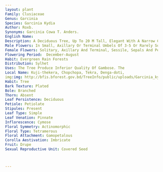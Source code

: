 ```yaml
---
layout: plant
Family: Clusiaceae
Genus: Garcinia
Species: Garcinia Kydia
Author: Roxb.
Synonyms: Garcinia Cowa T. Anders.
English Name: 
Description: A Deciduous Tree, Up To 20 M Tall, Elegant With A Narrow Crown, Bark Blackish-brown, Rough, Cracked, Exudes A Yellow Latex Which Harden Into A Gum, Branchlets More Or Less Terete, Glabrous, Often Drooping, Dark Coloured When Dry. Leaves Simple, 8-15 Ã— 2-4 Cm, Ovate-oblong, Rarely Obovate-oblong To Lanceolate, Acuminate, Thinly Coriaceous, Glabrous, Shiny, Acute At The Base, Lateral Veins C 12 Pairs With Few Intermediate Ones, Rather Irregular, Slender, Petioles 0.8-1.2 Cm Long, Slightly Dilated At The Base. 
Male Flowers: In Small, Axillary Or Terminal Umbels Of 3-5 Or Rarely Solitary, C 2 Cm In Diameter, Peduncles 1.0-1.5 Cm Long, Pedicels C 6 Mm Long, Thick, Clavate, Glabrous, Sepals 4, 5-6 Mm Long, Yellow, Ovate, Obtuse Fleshy, Equal, Petals 4, Pale Yellow, 1.2-1.2 Cm Long, Broadly Ovate, Blunt, Thick, Concave, Stamens Numerous, Anthers 2-celled, Inserted Into A Slightly 4-lobed Mass Of Short Conjoint Filaments, Dehiscing By 4-clefts, Rudimentary Pistil Absent Or Rarely 2-lobed At The Apex. 
Female Flowers: Solitary, Axillary And Terminal, Sessile, Sepals And Petals Similar To That Of Male Flowers, Staminodes 4, Small, 3- Or 4-fid, Alternate With Petals, Branches Gland-tipped, Alternate With Petals, Ovary Globular, Sessile, 6 To 8-celled, 6 To 8-lobed, Stigma Subsessile, Fleshy With 6-8 Spreading Rays. Fruit A Drupe, 2.5-5.0 Cm In Diameter, Depressed With A Nipple-like Protuberance From The Apex, On Which Is The Persistent Stigma Inserted, Dark Purple-brown. Seeds 6-8 Per Fruit, C 2 Cm Long, Aril Soft, Acidic, Juicy.
Flowering Period:  December-August
Habit: Evergreen Rain Forests
Distribution: Sylhet
Uses: The Tree Produce Inferior Quality Of Gambose. The 
Local Name: Kuji-thekera, Chopchopa, Tekra, Denga-doti, 
img:img: http://bfis.bforest.gov.bd/TreeInfo/public/uploads/Garcinia_kydia.jpg
Habit: Tree
Bark Texture: Plated
Bole: Branched
Thorn: Absent
Leaf Persistence: Deciduous
Petiole: Petiolate
Stipules: Present
Leaf Type: Simple
Leaf Venation: Pinnate
Inflorescence: Cymose
Floral Symmetry: Actinomorphic
Floral Type: Tetramerous
Floral Attachment: Gamopetalous
Corolla Aestivation: Imbricate
Fruit: Drupe
Sexual Reproductive Unit: Covered Seed



---
```


